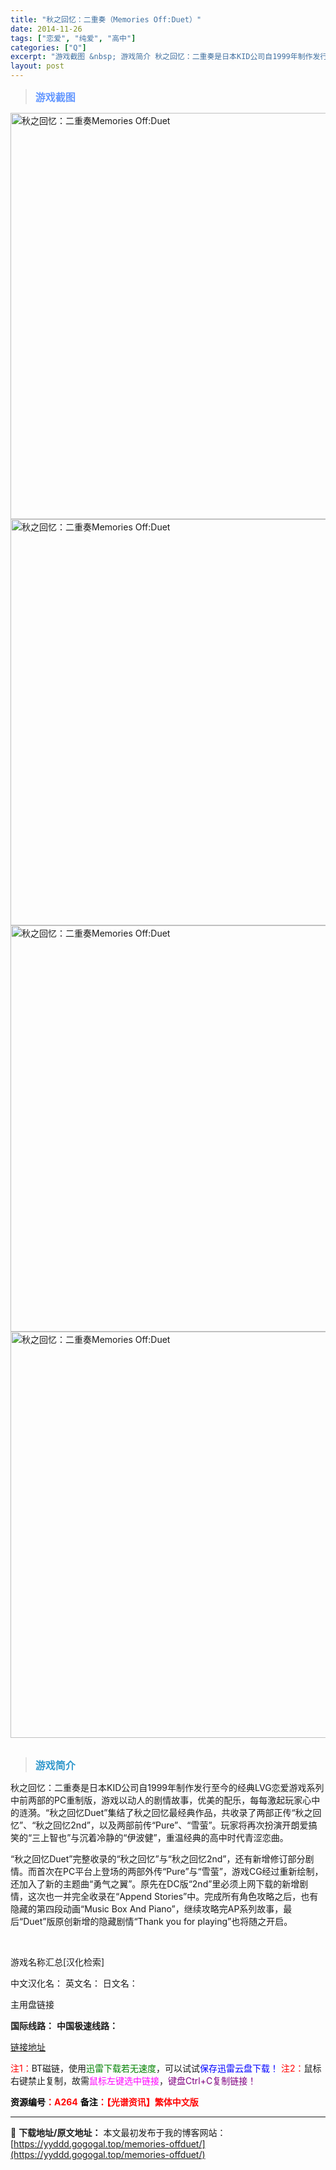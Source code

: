 ```yaml
---
title: "秋之回忆：二重奏（Memories Off:Duet）"
date: 2014-11-26
tags: ["恋爱", "纯爱", "高中"]
categories: ["Q"]
excerpt: "游戏截图 &nbsp; 游戏简介 秋之回忆：二重奏是日本KID公司自1999年制作发行至今的经典LVG恋爱游戏系列中前两部的PC重制版，游戏以动人的剧情故事，优美的配乐，每每激起玩家心中的涟漪。“秋之回忆Duet”集结了秋之回忆最经典作品，共收录了两部正传“秋之回忆”、“秋之回忆2nd”，以及两部前&hellip;"
layout: post
---
```


<div>
<blockquote><b><span style="font-size: 12pt; color: #6699ff;">游戏截图</span></b></blockquote>
<div><img title="点击放大" src="https://yyddd.gogogal.top/wp-content/uploads/2025/04/20250430_6811f0f5eadac.webp" alt="秋之回忆：二重奏Memories Off:Duet" width="650" /></div>
<div><img title="点击放大" src="https://yyddd.gogogal.top/wp-content/uploads/2025/04/20250430_6811f0f7cdd7d.webp" alt="秋之回忆：二重奏Memories Off:Duet" width="650" /></div>
<div><img title="点击放大" src="https://yyddd.gogogal.top/wp-content/uploads/2025/04/20250430_6811f0f953013.webp" alt="秋之回忆：二重奏Memories Off:Duet" width="650" /></div>
<div><img title="点击放大" src="https://yyddd.gogogal.top/wp-content/uploads/2025/04/20250430_6811f0fb01d3e.webp" alt="秋之回忆：二重奏Memories Off:Duet" width="650" /></div>
&nbsp;
<blockquote><b><span style="font-size: 12pt; color: #3399cc;">游戏简介</span></b></blockquote>
<div>秋之回忆：二重奏是日本KID公司自1999年制作发行至今的经典LVG恋爱游戏系列中前两部的PC重制版，游戏以动人的剧情故事，优美的配乐，每每激起玩家心中的涟漪。“秋之回忆Duet”集结了秋之回忆最经典作品，共收录了两部正传“秋之回忆”、“秋之回忆2nd”，以及两部前传“Pure”、“雪萤”。玩家将再次扮演开朗爱搞笑的“三上智也”与沉着冷静的“伊波健”，重温经典的高中时代青涩恋曲。

“秋之回忆Duet”完整收录的“秋之回忆”与“秋之回忆2nd”，还有新增修订部分剧情。而首次在PC平台上登场的两部外传“Pure”与“雪萤”，游戏CG经过重新绘制，还加入了新的主题曲“勇气之翼”。原先在DC版“2nd”里必须上网下载的新增剧情，这次也一并完全收录在“Append Stories”中。完成所有角色攻略之后，也有隐藏的第四段动画“Music Box And Piano”，继续攻略完AP系列故事，最后“Duet”版原创新增的隐藏剧情“Thank you for playing”也将随之开启。</div>
&nbsp;

游戏名称汇总[汉化检索]

中文汉化名：
英文名：
日文名：
</div>
<div class="panel panel-primary">
<div class="panel-heading">主用盘链接</div>
<div class="panel-body">

<b>国际线路：</b>
<b>中国极速线路：</b>

<!--wechatfans start-->

<a href="https://pan.xunlei.com/s/VOS9ll9FRodQPbVFM9lP3eRWA1?pwd=7reh#">链接地址</a>

<!--wechatfans end-->
<span style="color: #ff0000;">注1：</span>BT磁链，使用<span style="color: #008000;">迅雷下载若无速度</span>，可以试试<span style="color: #0000ff;">保存迅雷云盘下载！</span>
<span style="color: #ff0000;">注2：</span>鼠标右键禁止复制，故需<span style="color: #ff00ff;">鼠标左键选中链接</span>，<span style="color: #800080;">键盘Ctrl+C复制链接！</span>

</div>
<div class="panel-footer"><span style="color: #ff0000;"><b><span style="color: #000000;">资源编号</span>：A264</b></span>
<span style="color: #ff0000;"><b><span style="color: #000000;">备注</span>：【光谱资讯】繁体中文版</b></span></div>
</div>

---
📖 **下载地址/原文地址：** 本文最初发布于我的博客网站：[https://yyddd.gogogal.top/memories-offduet/](https://yyddd.gogogal.top/memories-offduet/)
